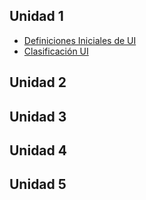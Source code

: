 Unidad 1
--------

-   [Definiciones Iniciales de UI](definiciones-iniciales-de-ui.md)
-   [Clasificación UI](clasificacion-ui.md)

Unidad 2
--------

Unidad 3
--------

Unidad 4
--------

Unidad 5
--------
